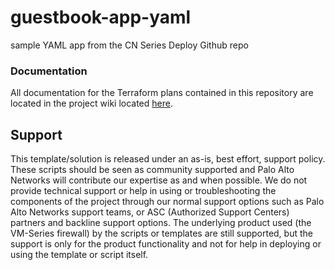 # guestbook-app-yaml

sample YAML app from the CN Series Deploy Github repo

### Documentation
All documentation for the Terraform plans contained in this repository are located in the project wiki located [here](https://github.com/PaloAltoNetworks/cn-series-deploy/wiki).

## Support

This template/solution is released under an as-is, best effort, support
policy. These scripts should be seen as community supported and Palo
Alto Networks will contribute our expertise as and when possible. We do
not provide technical support or help in using or troubleshooting the
components of the project through our normal support options such as
Palo Alto Networks support teams, or ASC (Authorized Support Centers)
partners and backline support options. The underlying product used (the
VM-Series firewall) by the scripts or templates are still supported, but
the support is only for the product functionality and not for help in
deploying or using the template or script itself.